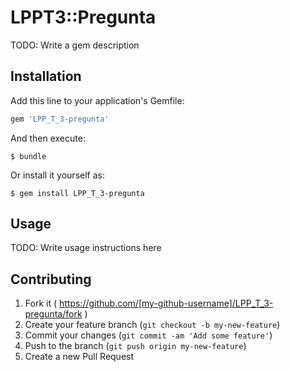 # LPPT3::Pregunta

TODO: Write a gem description

## Installation

Add this line to your application's Gemfile:

```ruby
gem 'LPP_T_3-pregunta'
```

And then execute:

    $ bundle

Or install it yourself as:

    $ gem install LPP_T_3-pregunta

## Usage

TODO: Write usage instructions here

## Contributing

1. Fork it ( https://github.com/[my-github-username]/LPP_T_3-pregunta/fork )
2. Create your feature branch (`git checkout -b my-new-feature`)
3. Commit your changes (`git commit -am 'Add some feature'`)
4. Push to the branch (`git push origin my-new-feature`)
5. Create a new Pull Request
